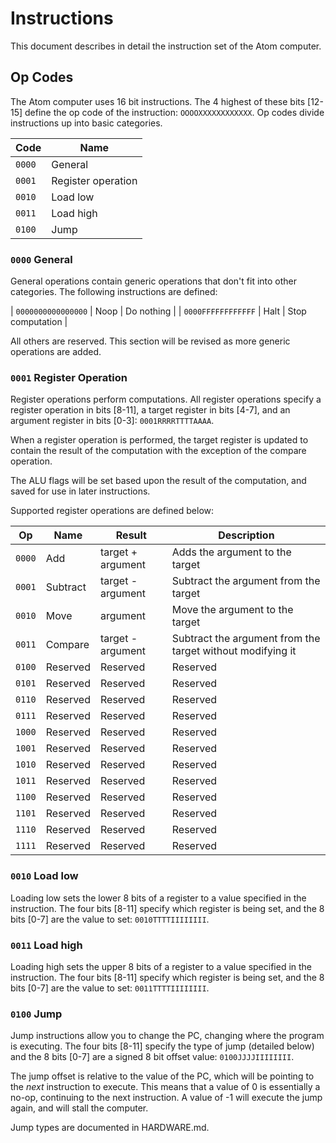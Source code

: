 # Instructions
This document describes in detail the instruction set of the Atom computer.

## Op Codes
The Atom computer uses 16 bit instructions. The 4 highest of these bits [12-15] define the op code of the instruction:
`OOOOXXXXXXXXXXXX`. Op codes divide instructions up into basic categories.

| Code   | Name |
| ---    | --- |
| `0000` | General |
| `0001` | Register operation |
| `0010` | Load low |
| `0011` | Load high |
| `0100` | Jump |

### `0000` General
General operations contain generic operations that don't fit into other categories. The following instructions are
defined:

| `0000000000000000` | Noop | Do nothing |
| `0000FFFFFFFFFFFF` | Halt | Stop computation |

All others are reserved. This section will be revised as more generic operations are added.

### `0001` Register Operation
Register operations perform computations. All register operations specify a register operation in bits [8-11], a target
register in bits [4-7], and an argument register in bits [0-3]: `0001RRRRTTTTAAAA`.

When a register operation is performed, the target register is updated to contain the result of the computation with the
exception of the compare operation.

The ALU flags will be set based upon the result of the computation, and saved for use in later instructions.

Supported register operations are defined below:

| Op     | Name                   | Result              | Description |
| ------ | ---------------------- | ------------------- | --- |
| `0000` | Add                    | target + argument   | Adds the argument to the target |
| `0001` | Subtract               | target - argument   | Subtract the argument from the target |
| `0010` | Move                   | argument            | Move the argument to the target |
| `0011` | Compare                | target - argument   | Subtract the argument from the target without modifying it |
| `0100` | Reserved               | Reserved            | Reserved |
| `0101` | Reserved               | Reserved            | Reserved |
| `0110` | Reserved               | Reserved            | Reserved |
| `0111` | Reserved               | Reserved            | Reserved |
| `1000` | Reserved               | Reserved            | Reserved |
| `1001` | Reserved               | Reserved            | Reserved |
| `1010` | Reserved               | Reserved            | Reserved |
| `1011` | Reserved               | Reserved            | Reserved |
| `1100` | Reserved               | Reserved            | Reserved |
| `1101` | Reserved               | Reserved            | Reserved |
| `1110` | Reserved               | Reserved            | Reserved |
| `1111` | Reserved               | Reserved            | Reserved |

### `0010` Load low
Loading low sets the lower 8 bits of a register to a value specified in the instruction. The four bits [8-11] specify
which register is being set, and the 8 bits [0-7] are the value to set: `0010TTTTIIIIIIII`.

### `0011` Load high
Loading high sets the upper 8 bits of a register to a value specified in the instruction. The four bits [8-11] specify
which register is being set, and the 8 bits [0-7] are the value to set: `0011TTTTIIIIIIII`.

### `0100` Jump
Jump instructions allow you to change the PC, changing where the program is executing. The four bits [8-11] specify the
type of jump (detailed below) and the 8 bits [0-7] are a signed 8 bit offset value: `0100JJJJIIIIIIII`.

The jump offset is relative to the value of the PC, which will be pointing to the *next* instruction to execute. This
means that a value of 0 is essentially a no-op, continuing to the next instruction. A value of -1 will execute the jump
again, and will stall the computer.

Jump types are documented in HARDWARE.md.

